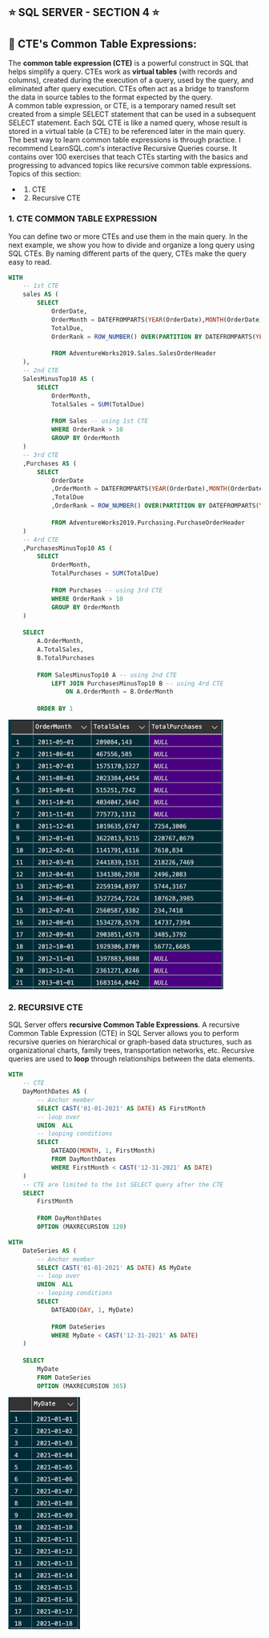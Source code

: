 ## ⭐ SQL SERVER - SECTION 4 ⭐

## 🔗 CTE's Common Table Expressions:

The **common table expression (CTE)** is a powerful construct in SQL that helps simplify a query. CTEs work as **virtual tables** (with records and columns), created during the execution of a query, used by the query, and eliminated after query execution. CTEs often act as a bridge to transform the data in source tables to the format expected by the query.
<br>
A common table expression, or CTE, is a temporary named result set created from a simple SELECT statement that can be used in a subsequent SELECT statement. Each SQL CTE is like a named query, whose result is stored in a virtual table (a CTE) to be referenced later in the main query.
<br>
The best way to learn common table expressions is through practice. I recommend LearnSQL.com's interactive Recursive Queries course. It contains over 100 exercises that teach CTEs starting with the basics and progressing to advanced topics like recursive common table expressions.
<br>
Topics of this section:

- 1. CTE
- 2. Recursive CTE

### 1. CTE COMMON TABLE EXPRESSION

You can define two or more CTEs and use them in the main query. In the next example, we show you how to divide and organize a long query using SQL CTEs. By naming different parts of the query, CTEs make the query easy to read.

```sql
WITH
    -- 1st CTE
    sales AS (
        SELECT
            OrderDate,
            OrderMonth = DATEFROMPARTS(YEAR(OrderDate),MONTH(OrderDate),1),
            TotalDue,
            OrderRank = ROW_NUMBER() OVER(PARTITION BY DATEFROMPARTS(YEAR(OrderDate),MONTH(OrderDate),1) ORDER BY TotalDue DESC)

            FROM AdventureWorks2019.Sales.SalesOrderHeader
    ),
    -- 2nd CTE
    SalesMinusTop10 AS (
        SELECT
            OrderMonth,
            TotalSales = SUM(TotalDue)

            FROM Sales -- using 1st CTE
            WHERE OrderRank > 10
            GROUP BY OrderMonth
    )
    -- 3rd CTE
    ,Purchases AS (
        SELECT
            OrderDate
            ,OrderMonth = DATEFROMPARTS(YEAR(OrderDate),MONTH(OrderDate),1)
            ,TotalDue
            ,OrderRank = ROW_NUMBER() OVER(PARTITION BY DATEFROMPARTS(YEAR(OrderDate),MONTH(OrderDate),1) ORDER BY TotalDue DESC)

            FROM AdventureWorks2019.Purchasing.PurchaseOrderHeader
    )
    -- 4rd CTE
    ,PurchasesMinusTop10 AS (
        SELECT
            OrderMonth,
            TotalPurchases = SUM(TotalDue)

            FROM Purchases -- using 3rd CTE
            WHERE OrderRank > 10
            GROUP BY OrderMonth
    )

    SELECT
        A.OrderMonth,
        A.TotalSales,
        B.TotalPurchases

        FROM SalesMinusTop10 A -- using 2nd CTE
            LEFT JOIN PurchasesMinusTop10 B -- using 4rd CTE
                ON A.OrderMonth = B.OrderMonth

        ORDER BY 1
```

![Screenshot](/assets/cte.png?raw=true "cte")

### 2. RECURSIVE CTE

SQL Server offers **recursive Common Table Expressions**. A recursive Common Table Expression (CTE) in SQL Server allows you to perform recursive queries on hierarchical or graph-based data structures, such as organizational charts, family trees, transportation networks, etc. Recursive queries are used to **loop** through relationships between the data elements.

```sql example 1
WITH
    -- CTE
    DayMonthDates AS (
        -- Anchor member
        SELECT CAST('01-01-2021' AS DATE) AS FirstMonth
        -- loop over
        UNION  ALL
        -- looping conditions
        SELECT
            DATEADD(MONTH, 1, FirstMonth)
            FROM DayMonthDates
            WHERE FirstMonth < CAST('12-31-2021' AS DATE)
    )
    -- CTE are limited to the 1st SELECT query after the CTE
    SELECT
        FirstMonth

        FROM DayMonthDates
        OPTION (MAXRECURSION 120)
```

```sql example 2
WITH
    DateSeries AS (
        -- Anchor member
        SELECT CAST('01-01-2021' AS DATE) AS MyDate
        -- loop over
        UNION  ALL
        -- looping conditions
        SELECT
            DATEADD(DAY, 1, MyDate)

            FROM DateSeries
            WHERE MyDate < CAST('12-31-2021' AS DATE)
    )

    SELECT
        MyDate
        FROM DateSeries
        OPTION (MAXRECURSION 365)
```

![Screenshot](/assets/recursive_cte.png?raw=true "recursive cte")
